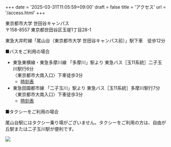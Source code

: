 +++
date = '2025-03-31T11:05:59+09:00'
draft = false
title = 'アクセス'
url = '/access.html'
+++

東京都市大学 世田谷キャンパス  
〒158-8557 東京都世田谷区玉堤1丁目28-1

東急大井町線「尾山台（東京都市大学 世田谷キャンパス前）」駅下車　徒歩12分

■バスをご利用の場合

* 東急東横線・東急多摩川線 「多摩川」駅より 東急バス［玉11系統］二子玉川駅行6分  
〈東京都市大南入口〉下車徒歩3分  
  * [時刻表](https://transfer.navitime.biz/tokyubus/pc/diagram/BusDiagram?orvCode=00240297&course=0004602603&stopNo=1&date=2025-05-12)
* 東急田園都市線 「二子玉川」駅より 東急バス［玉11系統］多摩川駅行7分  
〈東京都市大南入口〉下車徒歩3分
  * [時刻表](https://transfer.navitime.biz/tokyubus/pc/diagram/BusDiagram?orvCode=00240072&course=0004602606&stopNo=1&date=2025-05-12)

■タクシーをご利用の場合

尾山台駅にはタクシー乗り場がございません。タクシーをご利用の方は、自由が丘駅または二子玉川駅が便利です。

![](./images/access.png)

